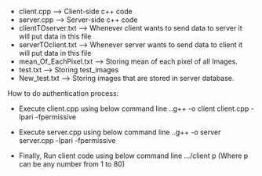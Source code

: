 * client.cpp --> Client-side c++ code
* server.cpp --> Server-side c++ code
* clientTOserver.txt --> Whenever client wants to send data to server it will put data in this file
* serverTOclient.txt --> Whenever server wants to send data to client it will put data in this file
* mean_Of_EachPixel.txt --> Storing mean of each pixel of all Images.
* test.txt --> Storing test_images
* New_test.txt --> Storing images that are stored in server database.

How to do authentication process:

* Execute client.cpp using below command line
..g++ -o client client.cpp -lpari -fpermissive
	
* Execute server.cpp using below command line
..g++ -o server server.cpp -lpari -fpermissive
	
* Finally, Run client code using below command line
.../client p           (Where p can be any number from 1 to 80)  
